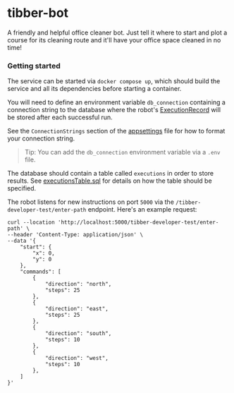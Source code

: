 # tibber-bot

A friendly and helpful office cleaner bot. Just tell it where to start and plot a course for its cleaning route and it'll have your office space cleaned in no time! 

### Getting started

The service can be started via `docker compose up`, which should build the service and all its dependencies before starting a container. 

You will need to define an environment variable `db_connection` containing a connection string to the database where the robot's [ExecutionRecord](./TibberBot/Dto/ExecutionRecord.cs) will be stored after each successful run. 

See the `ConnectionStrings` section of the [appsettings](./TibberBot/appsettings.json) file for how to format your connection string.

> Tip: You can add the `db_connection` environment variable via a `.env` file.

The database should contain a table called `executions` in order to store results. See [executionsTable.sql](./TibberBot/sql/executionsTable.sql) for details on how the table should be specified.

The robot listens for new instructions on port `5000` via the `/tibber-developer-test/enter-path` endpoint. Here's an example request:

```(cURL)
curl --location 'http://localhost:5000/tibber-developer-test/enter-path' \
--header 'Content-Type: application/json' \
--data '{
    "start": {
        "x": 0,
        "y": 0
    },
    "commands": [
        {
            "direction": "north",
            "steps": 25
        },
        {
            "direction": "east",
            "steps": 25
        },
        {
            "direction": "south",
            "steps": 10
        },
        {
            "direction": "west",
            "steps": 10
        },
    ]
}'
```
